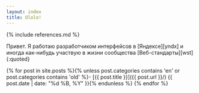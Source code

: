 ```yaml
---
layout: index
title: Ololo!
---
```

{% include references.md %}

Привет. Я работаю разработчиком интерфейсов в [Яндексе][yndx] и иногда как-нибудь участвую в жизни сообщества [<span class="link__inner">Веб-стандарты</span>][wst]{:quoted}


{% for post in site.posts %}{% unless post.categories contains 'en' or post.categories contains 'old' %}- [{{ post.title }}]({{ post.url }}/) {{ post.date | date: "%d %B, %Y" }}{% endunless %}
{% endfor %}
